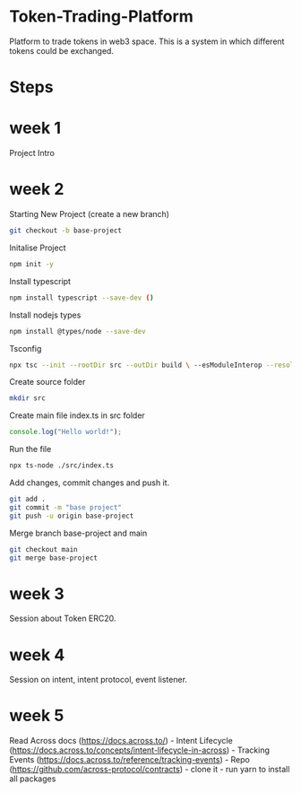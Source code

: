 # Token-Trading-Platform
Platform to trade tokens in web3 space. This is a system in which different tokens could be exchanged.

# Steps

# week 1

Project Intro

# week 2

Starting New Project (create a new branch)
```bash
git checkout -b base-project
```
Initalise Project
```bash
npm init -y
``` 
Install typescript
``` bash
npm install typescript --save-dev ()
```
Install nodejs types
```bash
npm install @types/node --save-dev
```
Tsconfig
```bash
npx tsc --init --rootDir src --outDir build \ --esModuleInterop --resolveJsonModule --lib es6 \ --module commonjs --allowJs true --noImplicitAny true 
```
Create source folder
```bash
mkdir src
```
Create main file index.ts in src folder
```ts
console.log("Hello world!");
```
Run the file
```bash
npx ts-node ./src/index.ts
```
Add changes, commit changes and push it.
```bash
git add .
git commit -m "base project"
git push -u origin base-project
```
Merge branch base-project and main
```bash
git checkout main
git merge base-project
```

# week 3

Session about Token ERC20.

# week 4

Session on intent, intent protocol, event listener.

# week 5

Read Across docs (https://docs.across.to/)
    - Intent Lifecycle (https://docs.across.to/concepts/intent-lifecycle-in-across)
    - Tracking Events (https://docs.across.to/reference/tracking-events)
    - Repo (https://github.com/across-protocol/contracts)
        - clone it
        - run yarn to install all packages